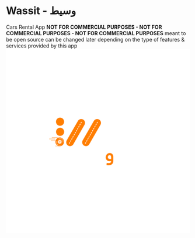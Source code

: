 # Wassit - وسيط
Cars Rental App
**NOT FOR COMMERCIAL PURPOSES - NOT FOR COMMERCIAL PURPOSES - NOT FOR COMMERCIAL PURPOSES**
meant to be open source can be changed later depending on the type of features & services provided by this app
![Alt text](IMG_6574.PNG)


